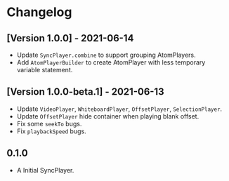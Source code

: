 # Changelog

## [Version 1.0.0] - 2021-06-14

- Update `SyncPlayer.combine` to support grouping AtomPlayers.
- Add `AtomPlayerBuilder` to create AtomPlayer with less temporary variable statement.

## [Version 1.0.0-beta.1] - 2021-06-13

- Update `VideoPlayer`, `WhiteboardPlayer`, `OffsetPlayer`, `SelectionPlayer`.
- Update `OffsetPlayer` hide container when playing blank offset.
- Fix some `seekTo` bugs.
- Fix `playbackSpeed` bugs.

## 0.1.0

- A Initial SyncPlayer.
